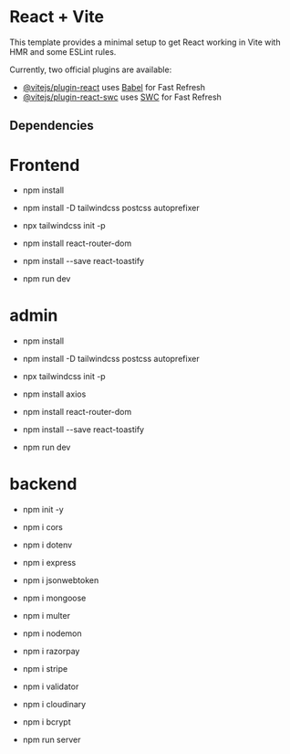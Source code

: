 # React + Vite

This template provides a minimal setup to get React working in Vite with HMR and some ESLint rules.

Currently, two official plugins are available:

- [@vitejs/plugin-react](https://github.com/vitejs/vite-plugin-react/blob/main/packages/plugin-react/README.md) uses [Babel](https://babeljs.io/) for Fast Refresh
- [@vitejs/plugin-react-swc](https://github.com/vitejs/vite-plugin-react-swc) uses [SWC](https://swc.rs/) for Fast Refresh


## Dependencies

# Frontend

- npm install

- npm install -D tailwindcss postcss autoprefixer

- npx tailwindcss init -p

- npm install react-router-dom

- npm install --save react-toastify

- npm run dev

# admin

- npm install

- npm install -D tailwindcss postcss autoprefixer

- npx tailwindcss init -p

- npm install axios

- npm install react-router-dom

- npm install --save react-toastify

- npm run dev

# backend

- npm init -y

- npm i cors 

- npm i dotenv 

- npm i express 

- npm i jsonwebtoken 

- npm i mongoose 

- npm i multer

- npm i nodemon 

- npm i razorpay 

- npm i stripe 

- npm i validator 

- npm i cloudinary 

- npm i bcrypt

- npm run server 




